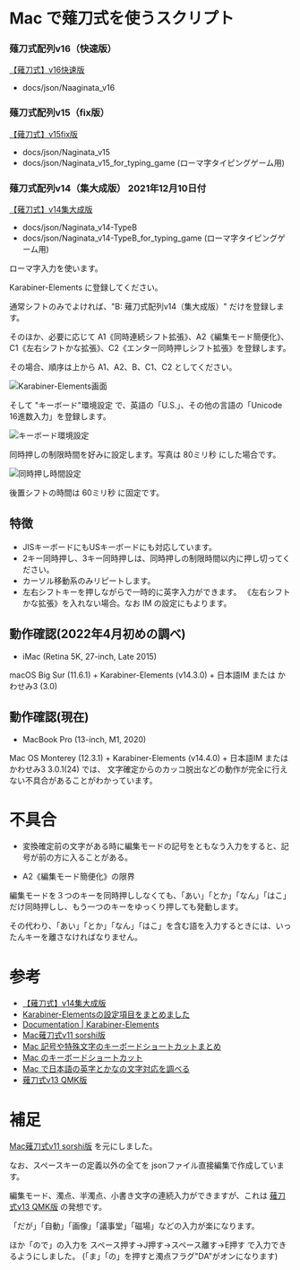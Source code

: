 # Mac で薙刀式を使うスクリプト

### 薙刀式配列v16（快速版）

[【薙刀式】v16快速版](http://oookaworks.seesaa.net/article/509198141.html#gsc.tab=0)

* docs/json/Naaginata_v16

### 薙刀式配列v15（fix版）

[【薙刀式】v15fix版](http://oookaworks.seesaa.net/article/500180437.html#comment&gsc.tab=0)

* docs/json/Naginata_v15
* docs/json/Naginata_v15_for_typing_game (ローマ字タイピングゲーム用)

### 薙刀式配列v14（集大成版） 2021年12月10日付

[【薙刀式】v14集大成版](http://oookaworks.seesaa.net/article/484704326.html#gsc.tab=0)

* docs/json/Naginata_v14-TypeB
* docs/json/Naginata_v14-TypeB_for_typing_game (ローマ字タイピングゲーム用)

ローマ字入力を使います。

Karabiner-Elements に登録してください。

通常シフトのみでよければ、"B: 薙刀式配列v14（集大成版）" だけを登録します。

そのほか、必要に応じて A1《同時連続シフト拡張》、A2《編集モード簡便化》、C1《左右シフトかな拡張》、C2《エンター同時押しシフト拡張》を登録します。

その場合、順序は上から A1、A2、B、C1、C2 としてください。

![Karabiner-Elements画面](Karabiner設定.png)

そして "キーボード"環境設定 で、英語の「U.S.」、その他の言語の「Unicode 16進数入力」を登録します。

![キーボード環境設定](キーボード環境設定.png)

同時押しの制限時間を好みに設定します。写真は 80ミリ秒 にした場合です。

![同時押し時間設定](同時押し時間.png)

後置シフトの時間は 60ミリ秒 に固定です。

## 特徴

* JISキーボードにもUSキーボードにも対応しています。
* 2キー同時押し、3キー同時押しは、同時押しの制限時間以内に押し切ってください。
* カーソル移動系のみリピートします。
* 左右シフトキーを押しながらで一時的に英字入力ができます。
《左右シフトかな拡張》を入れない場合。なお IM の設定にもよります。

## 動作確認(2022年4月初めの調べ)

* iMac (Retina 5K, 27-inch, Late 2015)

macOS Big Sur (11.6.1) + Karabiner-Elements (v14.3.0) + 日本語IM または かわせみ3 (3.0)

## 動作確認(現在)

* MacBook Pro (13-inch, M1, 2020)

Mac OS Monterey (12.3.1) + Karabiner-Elements (v14.4.0) + 日本語IM または かわせみ3 3.0.1(24) では、
文字確定からのカッコ脱出などの動作が完全に行えない不具合があることがわかっています。

# 不具合

* 変換確定前の文字がある時に編集モードの記号をともなう入力をすると、記号が前の方に入ることがある。

* A2《編集モード簡便化》の限界

編集モードを３つのキーを同時押ししなくても、「あい」「とか」「なん」「はこ」だけ同時押しし、もう一つのキーをゆっくり押しても発動します。

その代わり、「あい」「とか」「なん」「はこ」を含む語を入力するときには、いったんキーを離さなければなりません。

# 参考

* [【薙刀式】v14集大成版](http://oookaworks.seesaa.net/article/484704326.html#gsc.tab=0)
* [Karabiner-Elementsの設定項目をまとめました](https://qiita.com/s-show/items/a1fd228b04801477729c)
* [Documentation | Karabiner-Elements](https://karabiner-elements.pqrs.org/docs/)
* [Mac薙刀式v11 sorshi版](https://github.com/sorshi/KE-complex_modifications-NAGINATA)
* [Mac 記号や特殊文字のキーボードショートカットまとめ](http://inforati.jp/apple/mac-tips-techniques/system-hints/how-to-use-special-characters-and-symbols-keyboard-shortcut-with-macos.html)
* [Mac のキーボードショートカット](https://support.apple.com/ja-jp/HT201236)
* [Mac で日本語の英字とかなの文字対応を調べる](https://support.apple.com/ja-jp/guide/japanese-input-method/jpim10277/6.2.1/mac/10.14)
* [薙刀式v13 QMK版](https://github.com/eswai/qmk_firmware/tree/master/keyboards/crkbd/keymaps/naginata_v13u)

# 補足

[Mac薙刀式v11 sorshi版](https://github.com/sorshi/KE-complex_modifications-NAGINATA) を元にしました。

なお、スペースキーの定義以外の全てを jsonファイル直接編集で作成しています。

編集モード、濁点、半濁点、小書き文字の連続入力ができますが、これは [薙刀式v13 QMK版](https://github.com/eswai/qmk_firmware/tree/master/keyboards/crkbd/keymaps/naginata_v13u) の発想です。

「だが」「自動」「画像」「議事堂」「磁場」などの入力が楽になります。

ほか「ので」の入力を スペース押す→J押す→スペース離す→E押す で入力できるようにしました。
(「ま」「の」を押すと濁点フラグ"DA"がオンになります)
